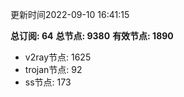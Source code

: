 更新时间2022-09-10 16:41:15

**总订阅: 64**
**总节点: 9380**
**有效节点: 1890**
- v2ray节点: 1625
- trojan节点: 92
- ss节点: 173

